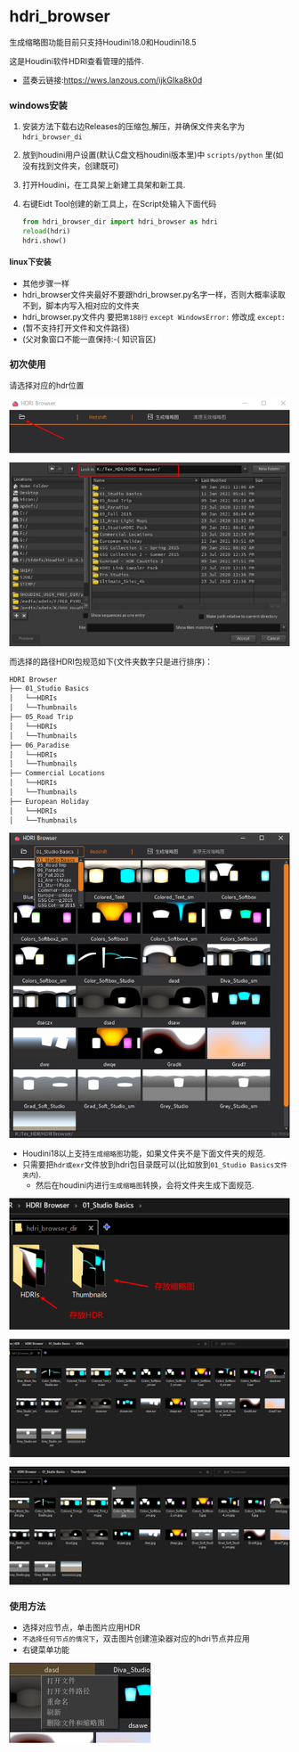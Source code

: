 # hdri_browser

生成缩略图功能目前只支持Houdini18.0和Houdini18.5

这是Houdini软件HDRI查看管理的插件.
- 蓝奏云链接:https://wws.lanzous.com/ijkGIka8k0d

### windows安装

1. 安装方法下载右边Releases的压缩包,解压，并确保文件夹名字为`hdri_browser_di`

2. 放到houdini用户设置(默认C盘文档houdini版本里)中 `scripts/python` 里(如没有找到文件夹，创建既可)

3. 打开Houdini，在工具架上新建工具架和新工具.

4. 右键Eidt Tool创建的新工具上，在Script处输入下面代码



   ```python
   from hdri_browser_dir import hdri_browser as hdri
   reload(hdri)
   hdri.show()
   ```

#### linux下安装
- 其他步骤一样
- hdri_browser文件夹最好不要跟hdri_browser.py名字一样，否则大概率读取不到，脚本内写入相对应的文件夹
- hdri_browser.py文件内
要把`第188行` `except WindowsError:` 修改成 `except:`
- (暂不支持打开文件和文件路径)
- (父对象窗口不能一直保持:-( 知识盲区)

### 初次使用

请选择对应的hdr位置

![选择hdr贴图包目录](./img/选择hdr贴图包目录.png)

![houdini选择路径](./img/houdini选择路径.png)

而选择的路径HDRI包规范如下(文件夹数字只是进行排序)：

```css
HDRI Browser
├── 01_Studio Basics
│ 	└──HDRIs
│	└──Thumbnails
├── 05_Road Trip
│ 	└──HDRIs
│	└──Thumbnails
├── 06_Paradise
│ 	└──HDRIs
│	└──Thumbnails
├── Commercial Locations
│ 	└──HDRIs
│	└──Thumbnails
├── European Holiday
│ 	└──HDRIs
│	└──Thumbnails
```

![hdr包内](img/houdini_hdr.png)

- Houdini18以上支持`生成缩略图`功能，如果文件夹不是下面文件夹的规范.
- 只需要把`hdr或exr`文件放到hdri包目录既可以(比如放到`01_Studio Basics文件夹内`).
  - 然后在houdini内进行`生成缩略图`转换，会将文件夹生成下面规范.

![hdr包内](img/hdr包内.png)

![hdr包内](img/hdri.png)

![hdr包内](img/tex.png)

### 使用方法

- 选择对应节点，单击图片应用HDR
- `不选择任何节点的情况下`，双击图片创建渲染器对应的hdri节点并应用
- 右键菜单功能

![hdr包内](img/右键菜单功能.png)



